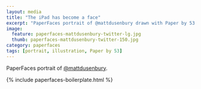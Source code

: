 ```yaml
---
layout: media
title: "The iPad has become a face"
excerpt: "PaperFaces portrait of @mattdusenbury drawn with Paper by 53 on an iPad."
image: 
  feature: paperfaces-mattdusenbury-twitter-lg.jpg
  thumb: paperfaces-mattdusenbury-twitter-150.jpg
category: paperfaces
tags: [portrait, illustration, Paper by 53]
---
```


PaperFaces portrait of [@mattdusenbury](http://twitter.com/mattdusenbury).

{% include paperfaces-boilerplate.html %}